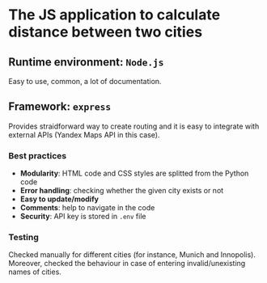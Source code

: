 # The JS application to calculate distance between two cities

## Runtime environment: `Node.js`
Easy to use, common, a lot of documentation. 

## Framework: `express`
Provides straidforward way to create routing and it is easy
to integrate with external APIs (Yandex Maps API in this case).


### Best practices
* **Modularity**: HTML code and CSS styles are splitted from the Python code
* **Error handling**: checking whether the given city exists or not
* **Easy to update/modify**
* **Comments**: help to navigate in the code
* **Security**: API key is stored in `.env` file

### Testing
Checked manually for different cities (for instance,
Munich and Innopolis). Moreover, checked the behaviour 
in case of entering invalid/unexisting names of cities.

